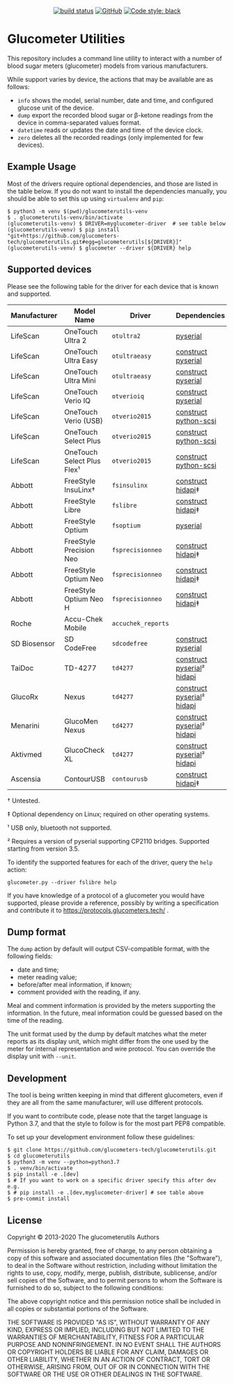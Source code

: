<!--
SPDX-FileCopyrightText: 2013 The glucometerutils Authors

SPDX-License-Identifier: MIT
-->

<p align="center">
<a href="https://travis-ci.com/github/glucometers-tech/glucometerutils"><img alt="build status" src="https://travis-ci.com/glucometers-tech/glucometerutils.svg?branch=master"></a>
<a href="https://github.com/glucometers-tech/glucometerutils#license"><img alt="GitHub" src="https://img.shields.io/badge/license-MIT-green"></a>
<a href="https://github.com/psf/black"><img alt="Code style: black" src="https://img.shields.io/badge/code%20style-black-000000.svg"></a>
</p>

# Glucometer Utilities

This repository includes a command line utility to interact with a number of
blood sugar meters (glucometer) models from various manufacturers.

While support varies by device, the actions that may be available are as
follows:

 * `info` shows the model, serial number, date and time, and configured glucose
   unit of the device.
 * `dump` export the recorded blood sugar or β-ketone readings from the device
   in comma-separated values format.
 * `datetime` reads or updates the date and time of the device clock.
 * `zero` deletes all the recorded readings (only implemented for few devices).

## Example Usage

Most of the drivers require optional dependencies, and those are listed in the
table below. If you do not want to install the dependencies manually, you should
be able to set this up using `virtualenv` and `pip`:

```shell
$ python3 -m venv $(pwd)/glucometerutils-venv
$ . glucometerutils-venv/bin/activate
(glucometerutils-venv) $ DRIVER=myglucometer-driver  # see table below
(glucometerutils-venv) $ pip install "git+https://github.com/glucometers-tech/glucometerutils.git#egg=glucometerutils[${DRIVER}]"
(glucometerutils-venv) $ glucometer --driver ${DRIVER} help
```

## Supported devices

Please see the following table for the driver for each device that is known and
supported.

| Manufacturer | Model Name                 | Driver             | Dependencies                      |
| ---          | ---                        | ---                | ---                               |
| LifeScan     | OneTouch Ultra 2           | `otultra2`         | [pyserial]                        |
| LifeScan     | OneTouch Ultra Easy        | `otultraeasy`      | [construct] [pyserial]            |
| LifeScan     | OneTouch Ultra Mini        | `otultraeasy`      | [construct] [pyserial]            |
| LifeScan     | OneTouch Verio IQ          | `otverioiq`        | [construct] [pyserial]            |
| LifeScan     | OneTouch Verio (USB)       | `otverio2015`      | [construct] [python-scsi]         |
| LifeScan     | OneTouch Select Plus       | `otverio2015`      | [construct] [python-scsi]         |
| LifeScan     | OneTouch Select Plus Flex¹ | `otverio2015`      | [construct] [python-scsi]         |
| Abbott       | FreeStyle InsuLinx†        | `fsinsulinx`       | [construct] [hidapi]‡             |
| Abbott       | FreeStyle Libre            | `fslibre`          | [construct] [hidapi]‡             |
| Abbott       | FreeStyle Optium           | `fsoptium`         | [pyserial]                        |
| Abbott       | FreeStyle Precision Neo    | `fsprecisionneo`   | [construct] [hidapi]‡             |
| Abbott       | FreeStyle Optium Neo       | `fsprecisionneo`   | [construct] [hidapi]‡             |
| Abbott       | FreeStyle Optium Neo H     | `fsprecisionneo`   | [construct] [hidapi]‡             |
| Roche        | Accu-Chek Mobile           | `accuchek_reports` |                                   |
| SD Biosensor | SD CodeFree                | `sdcodefree`       | [construct] [pyserial]            |
| TaiDoc       | TD-4277                    | `td4277`           | [construct] [pyserial]² [hidapi]  |
| GlucoRx      | Nexus                      | `td4277`           | [construct] [pyserial]² [hidapi]  |
| Menarini     | GlucoMen Nexus             | `td4277`           | [construct] [pyserial]² [hidapi]  |
| Aktivmed     | GlucoCheck XL              | `td4277`           | [construct] [pyserial]² [hidapi]  |
| Ascensia     | ContourUSB                 | `contourusb`       | [construct] [hidapi]‡             |

† Untested.

‡ Optional dependency on Linux; required on other operating systems.

¹ USB only, bluetooth not supported.

² Requires a version of pyserial supporting CP2110 bridges. Supported starting
  from version 3.5.

To identify the supported features for each of the driver, query the `help`
action:

    glucometer.py --driver fslibre help

If you have knowledge of a protocol of a glucometer you would have supported,
please provide a reference, possibly by writing a specification and contribute
it to https://protocols.glucometers.tech/ .

[construct]: https://construct.readthedocs.io/en/latest/
[pyserial]: https://pythonhosted.org/pyserial/
[python-scsi]: https://pypi.org/project/PYSCSI/
[hidapi]: https://pypi.python.org/pypi/hidapi

## Dump format

The `dump` action by default will output CSV-compatible format, with the
following fields:

 * date and time;
 * meter reading value;
 * before/after meal information, if known;
 * comment provided with the reading, if any.

Meal and comment information is provided by the meters supporting the
information. In the future, meal information could be guessed based on the time
of the reading.

The unit format used by the dump by default matches what the meter reports as
its display unit, which might differ from the one used by the meter for internal
representation and wire protocol. You can override the display unit with
`--unit`.

## Development

The tool is being written keeping in mind that different glucometers,
even if they are all from the same manufacturer, will use different
protocols.

If you want to contribute code, please note that the target language
is Python 3.7, and that the style to follow is for the most part PEP8
compatible.

To set up your development environment follow these guidelines:

```shell
$ git clone https://github.com/glucometers-tech/glucometerutils.git
$ cd glucometerutils
$ python3 -m venv --python=python3.7
$ . venv/bin/activate
$ pip install -e .[dev]
$ # If you want to work on a specific driver specify this after dev e.g.
$ # pip install -e .[dev,myglucometer-driver] # see table above
$ pre-commit install
```

## License

Copyright © 2013-2020 The glucometerutils Authors

Permission is hereby granted, free of charge, to any person obtaining
a copy of this software and associated documentation files (the
"Software"), to deal in the Software without restriction, including
without limitation the rights to use, copy, modify, merge, publish,
distribute, sublicense, and/or sell copies of the Software, and to
permit persons to whom the Software is furnished to do so, subject to
the following conditions:

The above copyright notice and this permission notice shall be
included in all copies or substantial portions of the Software.

THE SOFTWARE IS PROVIDED "AS IS", WITHOUT WARRANTY OF ANY KIND,
EXPRESS OR IMPLIED, INCLUDING BUT NOT LIMITED TO THE WARRANTIES OF
MERCHANTABILITY, FITNESS FOR A PARTICULAR PURPOSE AND NONINFRINGEMENT.
IN NO EVENT SHALL THE AUTHORS OR COPYRIGHT HOLDERS BE LIABLE FOR ANY
CLAIM, DAMAGES OR OTHER LIABILITY, WHETHER IN AN ACTION OF CONTRACT,
TORT OR OTHERWISE, ARISING FROM, OUT OF OR IN CONNECTION WITH THE
SOFTWARE OR THE USE OR OTHER DEALINGS IN THE SOFTWARE.
